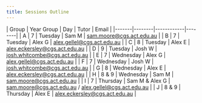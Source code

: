 ```yaml
---
title: Sessions Outline
---
```


| Group | Year Group | Day | Tutor | Email |
|-------|--------|------------|--------|
| A     | 7 | Tuesday | Sam M | sam.moore@cgs.act.edu.au |
| B     | 7 | Tuesday | Alex G | alex.gellel@cgs.act.edu.au |
| C     | 8 | Tuesday | Alex E | alex.eckersley@cgs.act.edu.au |
| D     | 9 | Tuesday | Josh W | josh.whitcombe@cgs.act.edu.au |
| E     | 7 | Wednesday | Alex G | alex.gellel@cgs.act.edu.au |
| F     | 7 | Wednesday | Josh W | josh.whitcombe@cgs.act.edu.au |
| G     | 8 | Wednesday | Alex E | alex.eckersley@cgs.act.edu.au |
| H     | 8 & 9 | Wednesday | Sam M | sam.moore@cgs.act.edu.au |
| I     | 7 | Thursday | Sam M & Alex G | sam.moore@cgs.act.edu.au / alex.gellel@cgs.act.edu.au |
| J     | 8 & 9 | Thursday | Alex E | alex.eckersley@cgs.act.edu.au |
